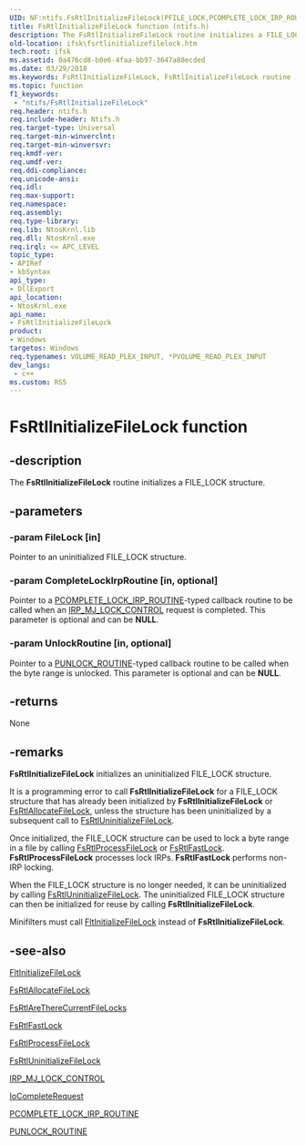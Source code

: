```yaml
---
UID: NF:ntifs.FsRtlInitializeFileLock(PFILE_LOCK,PCOMPLETE_LOCK_IRP_ROUTINE,PUNLOCK_ROUTINE)
title: FsRtlInitializeFileLock function (ntifs.h)
description: The FsRtlInitializeFileLock routine initializes a FILE_LOCK structure.
old-location: ifsk\fsrtlinitializefilelock.htm
tech.root: ifsk
ms.assetid: 0a476cd8-b0e6-4faa-bb97-3647a88ecded
ms.date: 03/29/2018
ms.keywords: FsRtlInitializeFileLock, FsRtlInitializeFileLock routine [Installable File System Drivers], fsrtlref_227dc998-43e4-427b-afe5-6d26ff5d1c36.xml, ifsk.fsrtlinitializefilelock, ntifs/FsRtlInitializeFileLock
ms.topic: function
f1_keywords:
 - "ntifs/FsRtlInitializeFileLock"
req.header: ntifs.h
req.include-header: Ntifs.h
req.target-type: Universal
req.target-min-winverclnt:
req.target-min-winversvr:
req.kmdf-ver:
req.umdf-ver:
req.ddi-compliance:
req.unicode-ansi:
req.idl:
req.max-support:
req.namespace:
req.assembly:
req.type-library:
req.lib: NtosKrnl.lib
req.dll: NtosKrnl.exe
req.irql: <= APC_LEVEL
topic_type:
- APIRef
- kbSyntax
api_type:
- DllExport
api_location:
- NtosKrnl.exe
api_name:
- FsRtlInitializeFileLock
product:
- Windows
targetos: Windows
req.typenames: VOLUME_READ_PLEX_INPUT, *PVOLUME_READ_PLEX_INPUT
dev_langs:
 - c++
ms.custom: RS5
---
```


# FsRtlInitializeFileLock function


## -description


The <b>FsRtlInitializeFileLock</b> routine initializes a FILE_LOCK structure.


## -parameters




### -param FileLock [in]

Pointer to an uninitialized FILE_LOCK structure.


### -param CompleteLockIrpRoutine [in, optional]

Pointer to a <a href="https://docs.microsoft.com/windows-hardware/drivers/ifs/pcomplete-lock-irp-routine">PCOMPLETE_LOCK_IRP_ROUTINE</a>-typed callback routine to be called when an <a href="https://docs.microsoft.com/windows-hardware/drivers/ifs/irp-mj-lock-control">IRP_MJ_LOCK_CONTROL</a> request is completed. This parameter is optional and can be <b>NULL</b>.


### -param UnlockRoutine [in, optional]

Pointer to a <a href="https://docs.microsoft.com/windows-hardware/drivers/ifs/punlock-routine">PUNLOCK_ROUTINE</a>-typed callback routine to be called when the byte range is unlocked. This parameter is optional and can be <b>NULL</b>.


## -returns



None




## -remarks



<b>FsRtlInitializeFileLock</b> initializes an uninitialized FILE_LOCK structure.

It is a programming error to call <b>FsRtlInitializeFileLock</b> for a FILE_LOCK structure that has already been initialized by <b>FsRtlInitializeFileLock</b> or <a href="https://docs.microsoft.com/windows-hardware/drivers/ddi/content/ntifs/nf-ntifs-_fsrtl_advanced_fcb_header-fsrtlallocatefilelock">FsRtlAllocateFileLock</a>, unless the structure has been uninitialized by a subsequent call to <a href="https://docs.microsoft.com/windows-hardware/drivers/ddi/content/ntifs/nf-ntifs-_fsrtl_advanced_fcb_header-fsrtluninitializefilelock">FsRtlUninitializeFileLock</a>.

Once initialized, the FILE_LOCK structure can be used to lock a byte range in a file by calling <a href="https://docs.microsoft.com/windows-hardware/drivers/ddi/content/ntifs/nf-ntifs-_fsrtl_advanced_fcb_header-fsrtlprocessfilelock">FsRtlProcessFileLock</a> or <a href="https://docs.microsoft.com/windows-hardware/drivers/ddi/content/ntifs/nf-ntifs-fsrtlfastlock">FsRtlFastLock</a>. <b>FsRtlProcessFileLock</b> processes lock IRPs. <b>FsRtlFastLock</b> performs non-IRP locking.

When the FILE_LOCK structure is no longer needed, it can be uninitialized by calling <a href="https://docs.microsoft.com/windows-hardware/drivers/ddi/content/ntifs/nf-ntifs-_fsrtl_advanced_fcb_header-fsrtluninitializefilelock">FsRtlUninitializeFileLock</a>. The uninitialized FILE_LOCK structure can then be initialized for reuse by calling <b>FsRtlInitializeFileLock</b>.

Minifilters must call <a href="https://docs.microsoft.com/windows-hardware/drivers/ddi/content/fltkernel/nf-fltkernel-fltinitializefilelock">FltInitializeFileLock</a> instead of <b>FsRtlInitializeFileLock</b>.




## -see-also




<a href="https://docs.microsoft.com/windows-hardware/drivers/ddi/content/fltkernel/nf-fltkernel-fltinitializefilelock">FltInitializeFileLock</a>



<a href="https://docs.microsoft.com/windows-hardware/drivers/ddi/content/ntifs/nf-ntifs-_fsrtl_advanced_fcb_header-fsrtlallocatefilelock">FsRtlAllocateFileLock</a>



<a href="https://docs.microsoft.com/windows-hardware/drivers/ddi/content/ntifs/nf-ntifs-fsrtlaretherecurrentfilelocks">FsRtlAreThereCurrentFileLocks</a>



<a href="https://docs.microsoft.com/windows-hardware/drivers/ddi/content/ntifs/nf-ntifs-fsrtlfastlock">FsRtlFastLock</a>



<a href="https://docs.microsoft.com/windows-hardware/drivers/ddi/content/ntifs/nf-ntifs-_fsrtl_advanced_fcb_header-fsrtlprocessfilelock">FsRtlProcessFileLock</a>



<a href="https://docs.microsoft.com/windows-hardware/drivers/ddi/content/ntifs/nf-ntifs-_fsrtl_advanced_fcb_header-fsrtluninitializefilelock">FsRtlUninitializeFileLock</a>



<a href="https://docs.microsoft.com/windows-hardware/drivers/ifs/irp-mj-lock-control">IRP_MJ_LOCK_CONTROL</a>



<a href="https://docs.microsoft.com/windows-hardware/drivers/ddi/content/wdm/nf-wdm-iocompleterequest">IoCompleteRequest</a>



<a href="https://docs.microsoft.com/windows-hardware/drivers/ifs/pcomplete-lock-irp-routine">PCOMPLETE_LOCK_IRP_ROUTINE</a>



<a href="https://docs.microsoft.com/windows-hardware/drivers/ifs/punlock-routine">PUNLOCK_ROUTINE</a>
 

 

